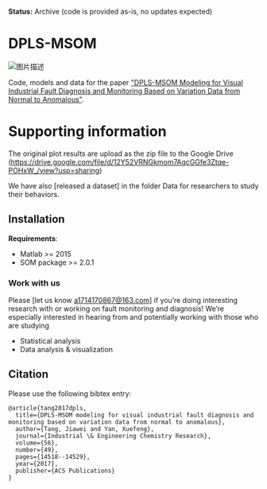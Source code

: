 **Status:** Archive (code is provided as-is, no updates expected)

# DPLS-MSOM

![图片描述](https://liange235.github.io/Intermediate-results/graphical_abstract_paper2.png)

Code, models and data for the paper ["DPLS-MSOM Modeling for Visual Industrial Fault Diagnosis and Monitoring Based on Variation Data from Normal to Anomalous"](https://pubs.acs.org/doi/10.1021/acs.iecr.7b02590).

# Supporting information
The original plot results are upload as the zip file to the Google Drive
(https://drive.google.com/file/d/12Y52VRNGkmom7AqcGGfe3Ztqe-POHxW_/view?usp=sharing)

We have also [released a dataset] in the folder Data for researchers to study their behaviors.

## Installation

**Requirements**:
- Matlab >= 2015
- SOM package >= 2.0.1

### Work with us

Please [let us know a1714170867@163.com] if you’re doing interesting research with or working on fault monitoring and diagnosis!  We’re especially interested in hearing from and potentially working with those who are studying
- Statistical analysis
- Data analysis & visualization

## Citation

Please use the following bibtex entry:
```
@article{tang2017dpls,
  title={DPLS-MSOM modeling for visual industrial fault diagnosis and monitoring based on variation data from normal to anomalous},
  author={Tang, Jiawei and Yan, Xuefeng},
  journal={Industrial \& Engineering Chemistry Research},
  volume={56},
  number={49},
  pages={14518--14529},
  year={2017},
  publisher={ACS Publications}
}
```
